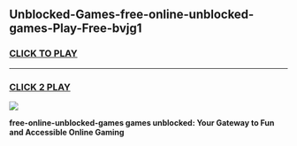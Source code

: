 
## Unblocked-Games-free-online-unblocked-games-Play-Free-bvjg1
<h3>
<a href="https://premium76.site?title=free-online-unblocked-games&ref=20A">CLICK TO PLAY</a></h3>
<hr>

<h3>
<a href="https://premium76.site?title=free-online-unblocked-games&ref=20A">CLICK 2 PLAY</a>
  
</h3>

<a href="https://premium76.site?title=free-online-unblocked-games&ref=20A"><img src="https://clearcache.store/games.png"></a>


**free-online-unblocked-games games unblocked: Your Gateway to Fun and Accessible Online Gaming**
